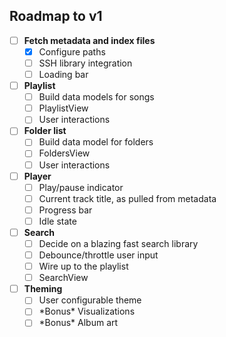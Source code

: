 ## Roadmap to v1

- [ ] **Fetch metadata and index files**
  - [x] Configure paths
  - [ ] SSH library integration
  - [ ] Loading bar

- [ ] **Playlist**
  - [ ] Build data models for songs
  - [ ] PlaylistView
  - [ ] User interactions

- [ ] **Folder list**
  - [ ] Build data model for folders
  - [ ] FoldersView
  - [ ] User interactions

- [ ] **Player**
  - [ ] Play/pause indicator
  - [ ] Current track title, as pulled from metadata
  - [ ] Progress bar
  - [ ] Idle state

- [ ] **Search**
  - [ ] Decide on a blazing fast search library
  - [ ] Debounce/throttle user input
  - [ ] Wire up to the playlist
  - [ ] SearchView

- [ ] **Theming**
  - [ ] User configurable theme
  - [ ] \*Bonus\* Visualizations
  - [ ] \*Bonus\* Album art
